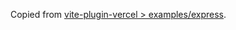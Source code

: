 Copied from [vite-plugin-vercel > examples/express](https://github.com/magne4000/vite-plugin-vercel/tree/b2706eafc60d9c3ef3cd18aceba4873dc3db06c4/examples/express).
